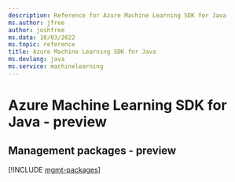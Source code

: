 ```yaml
---
description: Reference for Azure Machine Learning SDK for Java
ms.author: jfree
author: joshfree
ms.data: 10/03/2022
ms.topic: reference
title: Azure Machine Learning SDK for Java
ms.devlang: java
ms.service: machinelearning
---
```

# Azure Machine Learning SDK for Java - preview

## Management packages - preview
[!INCLUDE [mgmt-packages](machine-learning-mgmt-index.md)]